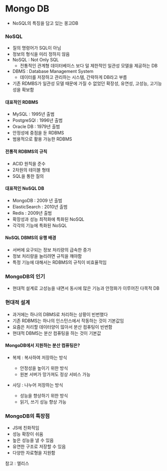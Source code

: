 # Mongo DB

- NoSQL의 특징을 담고 있는 몽고DB

### NoSQL

- 질의 명령어가 SQL이 아님
- 정보의 형식을 미리 정하지 않음
- NoSQL : Not Only SQL
  - 전통적인 관계형 데이터베이스 보다 덜 제한적인 일관성 모델을 제공하는 DB
- DBMS : Database Management System
  - 데이터를 저장하고 관리하는 시스템, 간략하게 DB라고 부름
- 기존 RDMBS가 일관성 모델 때문에 가질 수 없었던 확장성, 유연성, 고성능, 고기능성을 확보함

#### 대표적인 RDBMS

- MySQL : 1995년 출범
- PostgreSQl : 1996년 출범
- Oracle DB : 1979년 출범
- 안정성에 중점을 둔 RDBMS
- 범용적으로 활용 가능한 RDBMS

#### 전통적 RDBMS의 규칙

- ACID 원칙을 준수
- 2차원의 테이블 형태
- SQL을 통한 질의

#### 대표적인 NoSQL DB

- MongoDB : 2009 년 출범
- ElasticSearch : 2010년 출범
- Redis : 2009년 출범
- 확장성과 성능 최적화에 특화된 NoSQL
- 각각의 기능에 특화된 NoSQL

#### NoSQL DBMS의 유행 배경

- 서버에 요구되는 정보 처리량의 급속한 증가
- 정보 처리량을 늘리려면 규칙을 꺠야함
- 특정 기능에 대해서는 RDBMS의 규칙이 비효율적임

### MongoDB의 인기

- 현대적 설계로 고성능을 내면서 동시에 많은 기능과 안정화가 이루어진 다목적 DB

### 현대적 설계

- 과거에는 하나의 DBMS로 처리하는 상황이 빈번했다
- 기존 RDBMS는 하나의 인스턴스에서 작동하는 것이 기본값임
- 요즘은 처리할 데이터양이 많아서 분산 컴퓨팅이 빈번함
- 현대적 DBMS는 분산 컴퓨팅을 하는 것이 기본값

#### MongoDB에서 지원하는 분산 컴퓨팅은?

- 복제 : 복사하여 저장하는 방식

  - 안정성을 높이기 위한 방식
  - 원본 서버가 망가져도 정상 서비스 가능

- 샤딩 : 나누어 저장하는 방식
  - 성능을 향상하기 위한 방식
  - 읽기, 쓰기 성능 향상 가능

### MongoDB의 특장점

- JS에 친화적임
- 성능 확장이 쉬움
- 높은 성능을 낼 수 있음
- 유연한 구조로 저장할 수 있음
- 다양한 자료형을 지원함

참고 : 엘리스
